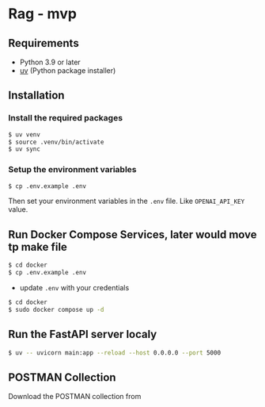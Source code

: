 # Rag - mvp

## Requirements

- Python 3.9 or later
- [uv](https://docs.astral.sh/uv/) (Python package installer)

## Installation

### Install the required packages

```bash
$ uv venv
$ source .venv/bin/activate
$ uv sync
```

### Setup the environment variables

```bash
$ cp .env.example .env
```
Then set your environment variables in the `.env` file. Like `OPENAI_API_KEY` value.

## Run Docker Compose Services, later would move tp make file

```bash
$ cd docker
$ cp .env.example .env
```

- update `.env` with your credentials



```bash
$ cd docker
$ sudo docker compose up -d
```

## Run the FastAPI server localy

```bash
$ uv -- uvicorn main:app --reload --host 0.0.0.0 --port 5000
```

## POSTMAN Collection

Download the POSTMAN collection from 
